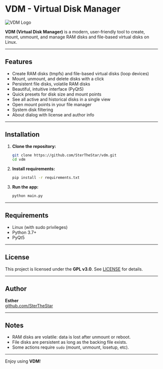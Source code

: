 # VDM - Virtual Disk Manager
![VDM Logo](icon.ico)

**VDM (Virtual Disk Manager)** is a modern, user-friendly tool to create, mount, unmount, and manage RAM disks and file-based virtual disks on Linux.

---

## Features
- Create RAM disks (tmpfs) and file-based virtual disks (loop devices)
- Mount, unmount, and delete disks with a click
- Persistent file disks, volatile RAM disks
- Beautiful, intuitive interface (PyQt5)
- Quick presets for disk size and mount points
- See all active and historical disks in a single view
- Open mount points in your file manager
- System disk filtering
- About dialog with license and author info

---

## Installation

1. **Clone the repository:**
   ```bash
   git clone https://github.com/SterTheStar/vdm.git
   cd vdm
   ```
2. **Install requirements:**
   ```bash
   pip install -r requirements.txt
   ```
3. **Run the app:**
   ```bash
   python main.py
   ```

---

## Requirements
- Linux (with sudo privileges)
- Python 3.7+
- PyQt5

---

## License

This project is licensed under the **GPL v3.0**. See [LICENSE](https://www.gnu.org/licenses/gpl-3.0.html) for details.

---

## Author

**Esther**  
[github.com/SterTheStar](https://github.com/SterTheStar)

---

## Notes
- RAM disks are volatile: data is lost after unmount or reboot.
- File disks are persistent as long as the backing file exists.
- Some actions require `sudo` (mount, unmount, losetup, etc).

---

Enjoy using **VDM**! 
